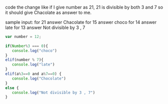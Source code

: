 code the change like if I give number as 21, 21 is divisible by both 3 and 7 so it should give Chacolate as answer to me.

sample input:
for 21 answer Chacolate
for 15 answer choco
for 14 answer late
for 13 answer Not divisible by 3 , 7


```javascript
var number = 12;
 
if(Number%3 === 0){
   console.log("choco")
}
elif(number % 7){
   console.log("late")
}
elif(a%3==0 and a%7==0) {
   console.log("Chocolate")
}
else {
   console.log("Not divisible by 3 , 7")
}

```